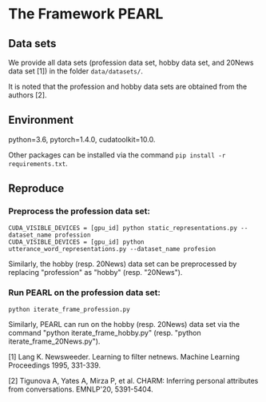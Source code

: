 # The Framework PEARL
## Data sets
We provide all data sets (profession data set, hobby data set, and 20News data set [1]) in the folder `data/datasets/`.

It is noted that the profession and hobby data sets are obtained from the authors [2].

## Environment
python=3.6, pytorch=1.4.0, cudatoolkit=10.0. 

Other packages can be installed via the command `pip install -r requirements.txt`.

## Reproduce
### Preprocess the profession data set:

    CUDA_VISIBLE_DEVICES = [gpu_id] python static_representations.py --dataset_name profession
    CUDA_VISIBLE_DEVICES = [gpu_id] python utterance_word_representations.py --dataset_name profesion

Similarly, the hobby (resp. 20News) data set can be preprocessed by replacing "profession" as "hobby" (resp. "20News").
### Run PEARL on the profession data set:

    python iterate_frame_profession.py

Similarly, PEARL can run on the hobby (resp. 20News) data set via the command "python iterate_frame_hobby.py" (resp. "python iterate_frame_20News.py").

[1] Lang K. Newsweeder. Learning to filter netnews. Machine Learning Proceedings 1995, 331-339.    

[2] Tigunova A, Yates A, Mirza P, et al. CHARM: Inferring personal attributes from conversations. EMNLP'20, 5391-5404.
